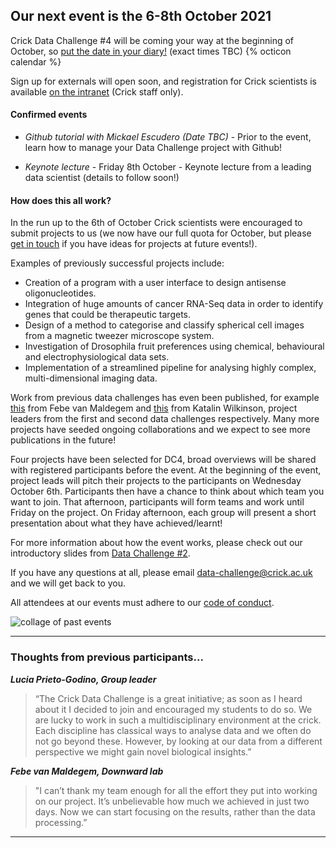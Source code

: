 ## Our next event is the 6-8th October 2021

Crick Data Challenge #4 will be coming your way at the beginning of October, so [put the date in your diary!](http://www.google.com/calendar/event?action=TEMPLATE&dates=20211006T090000Z%2F20211008T173000Z&text=Crick%20Data%20Challenge&location=Francis%20Crick%20Institute&details=Hackathon-style%20event%20fostering%20collaborations%20between%20wet%20lab%20biologists%20and%20data%20scientists.%20Hosted%20at%20the%20Francis%20Crick%20Institute.)  (exact times TBC) {% octicon calendar %}

Sign up for externals will open soon, and registration for Crick scientists is available [on the intranet](https://intranet.crick.ac.uk/webform/crick-data-challenge-sign-form) (Crick staff only).

#### Confirmed events

* *Github tutorial with Mickael Escudero (Date TBC)* - Prior to the event, learn how to manage your Data Challenge project with Github!

* *Keynote lecture* - Friday 8th October - Keynote lecture from a leading data scientist (details to follow soon!)

#### How does this all work?

In the run up to the 6th of October Crick scientists were encouraged to submit projects to us (we now have our full quota for October, but please [get in touch](mailto:data-challenge@crick.ac.uk) if you have ideas for projects at future events!). 

Examples of previously successful projects include:
* Creation of a program with a user interface to design antisense oligonucleotides.
* Integration of huge amounts of cancer RNA-Seq data in order to identify genes that could be therapeutic targets.
* Design of a method to categorise and classify spherical cell images from a magnetic tweezer microscope system.
* Investigation of Drosophila fruit preferences using chemical, behavioural and electrophysiological data sets.
* Implementation of a streamlined pipeline for analysing highly complex, multi-dimensional imaging data.

Work from previous data challenges has even been published, for example [this](https://www.researchsquare.com/article/rs-301541/v1) from Febe van Maldegem and [this](https://www.frontiersin.org/articles/10.3389/fimmu.2021.645446/full) from Katalin Wilkinson, project leaders from the first and second data challenges respectively. Many more projects have seeded ongoing collaborations and we expect to see more publications in the future!

Four projects have been selected for DC4, broad overviews will be shared with registered participants before the event. At the beginning of the event, project leads will pitch their projects to the participants on Wednesday October 6th. Participants then have a chance to think about which team you want to join. That afternoon, participants will form teams and work until Friday on the project. On Friday afternoon, each group will present a short presentation about what they have achieved/learnt!

For more information about how the event works, please check out our introductory slides from [Data Challenge #2](https://docs.google.com/presentation/d/1Ey5_b0nZZoQQO_7Mdljbz7ckRt1TbFOYxzhY6hWwFMc/edit?usp=sharing).

If you have any questions at all, please email data-challenge@crick.ac.uk and we will get back to you.

All attendees at our events must adhere to our [code of conduct](code-of-conduct.md).

![collage of past events](images/image1.png)

---

### Thoughts from previous participants...
 

**_Lucia Prieto-Godino, Group leader_**

>“The Crick Data Challenge is a great initiative; as soon as I heard about it I decided to join and encouraged my students to do so. We are lucky to work in such a multidisciplinary environment at the crick. Each discipline has classical ways to analyse data and we often do not go beyond these. However, by looking at our data from a different perspective we might gain novel biological insights.”

**_Febe van Maldegem, Downward lab_**

>"I can’t thank my team enough for all the effort they put into working on our project. It’s unbelievable how much we achieved in just two days. Now we can start focusing on the results, rather than the data processing.”

---


